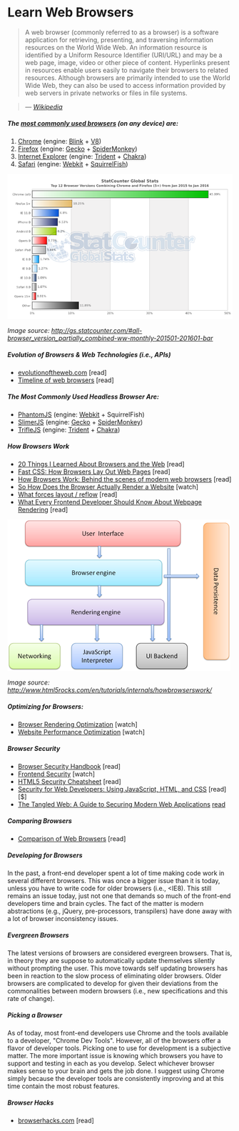 # Learn Web Browsers

> A web browser (commonly referred to as a browser) is a software application for retrieving, presenting, and traversing information resources on the World Wide Web. An information resource is identified by a Uniform Resource Identifier (URI/URL) and may be a web page, image, video or other piece of content. Hyperlinks present in resources enable users easily to navigate their browsers to related resources. Although browsers are primarily intended to use the World Wide Web, they can also be used to access information provided by web servers in private networks or files in file systems.

><cite>&#8212; [Wikipedia](https://en.wikipedia.org/wiki/Web_browser)</cite>


##### The [most commonly used browsers](http://www.sitepoint.com/browser-trends-april-2015-statcounter-vs-netmarketshare/) (on any device) are:

1. [Chrome](http://www.google.com/chrome/) (engine: [Blink](https://en.wikipedia.org/wiki/Blink_%28layout_engine%29) + [V8](https://en.wikipedia.org/wiki/V8_%28JavaScript_engine%29))
2. [Firefox](https://www.mozilla.org/en-US/firefox/new/) (engine: [Gecko](https://en.wikipedia.org/wiki/Gecko_%28software%29) + [SpiderMonkey](https://en.wikipedia.org/wiki/SpiderMonkey_%28software%29))
3. [Internet Explorer](http://windows.microsoft.com/en-us/internet-explorer/download-ie) (engine: [Trident](https://en.wikipedia.org/wiki/Trident_%28layout_engine%29) + [Chakra](https://en.wikipedia.org/wiki/Chakra_%28JScript_engine%29))
4. [Safari](https://www.apple.com/safari/) (engine: [Webkit](https://en.wikipedia.org/wiki/WebKit) + [SquirrelFish](https://trac.webkit.org/wiki/SquirrelFish))

![](../images/statcounter.png "http://gs.statcounter.com/#all-browser_version_partially_combined-ww-monthly-201501-201601-bar")

<cite>Image source: <a href="http://gs.statcounter.com/#all-browser_version_partially_combined-ww-monthly-201408-201508-bar">http://gs.statcounter.com/#all-browser_version_partially_combined-ww-monthly-201501-201601-bar</a></cite>

##### Evolution of Browsers & Web Technologies (i.e., APIs)

* [evolutionoftheweb.com](http://www.evolutionoftheweb.com/) [read]
* [Timeline of web browsers](https://en.wikipedia.org/wiki/Timeline_of_web_browsers) [read]

##### The Most Commonly Used Headless Browser Are:

* [PhantomJS](http://phantomjs.org/) (engine: [Webkit](https://en.wikipedia.org/wiki/WebKit) + SquirrelFish)
* [SlimerJS](http://slimerjs.org/) (engine: [Gecko](https://en.wikipedia.org/wiki/Gecko_%28software%29) + [SpiderMonkey](https://en.wikipedia.org/wiki/SpiderMonkey_%28software%29))
* [TrifleJS](http://triflejs.org/) (engine: [Trident](https://en.wikipedia.org/wiki/Trident_%28layout_engine%29) + [Chakra](https://en.wikipedia.org/wiki/Chakra_%28JScript_engine%29))

##### How Browsers Work

* [20 Things I Learned About Browsers and the Web](http://www.20thingsilearned.com/en-US/foreword/1) [read]
* [Fast CSS: How Browsers Lay Out Web Pages](http://dbaron.org/talks/2012-03-11-sxsw/master.xhtml) [read]
* [How Browsers Work: Behind the scenes of modern web browsers](http://www.html5rocks.com/en/tutorials/internals/howbrowserswork/) [read]
* [So How Does the Browser Actually Render a Website](https://www.youtube.com/watch?v=SmE4OwHztCc) [watch]
* [What forces layout / reflow](https://gist.github.com/paulirish/5d52fb081b3570c81e3a) [read]
* [What Every Frontend Developer Should Know About Webpage Rendering](http://frontendbabel.info/articles/webpage-rendering-101/) [read]

![](../images/browsers-work.png "http://www.html5rocks.com/en/tutorials/internals/howbrowserswork/")

<cite>Image source: <a href="http://www.html5rocks.com/en/tutorials/internals/howbrowserswork/">http://www.html5rocks.com/en/tutorials/internals/howbrowserswork/</a></cite>

##### Optimizing for Browsers:

* [Browser Rendering Optimization](https://www.udacity.com/course/browser-rendering-optimization--ud860) [watch]
* [Website Performance Optimization](https://www.udacity.com/course/website-performance-optimization--ud884) [watch]

##### Browser Security

* [Browser Security Handbook](https://code.google.com/p/browsersec/wiki/Main) [read]
* [Frontend Security](https://mikewest.org/2013/09/frontend-security-frontendconf-2013) [watch]
* [HTML5 Security Cheatsheet](https://html5sec.org/#javascript) [read]
* [Security for Web Developers: Using JavaScript, HTML, and CSS](http://www.amazon.com/Security-Web-Developers-Using-JavaScript/dp/1491928646/) [read][$]
* [The Tangled Web: A Guide to Securing Modern Web Applications](http://lcamtuf.coredump.cx/tangled/) [read]($)

##### Comparing Browsers

* [Comparison of Web Browsers](https://en.wikipedia.org/wiki/Comparison_of_web_browsers) [read]

##### Developing for Browsers

In the past, a front-end developer spent a lot of time making code work in several different browsers. This was once a bigger issue than it is today, unless you have to write code for older browsers (i.e., <IE8). This still remains an issue today, just not one that demands so much of the front-end developers time and brain cycles. The fact of the matter is modern abstractions (e.g., jQuery, pre-processors, transpilers) have done away with a lot of browser inconsistency issues.

##### Evergreen Browsers

The latest versions of browsers are considered evergreen browsers. That is, in theory they are suppose to automatically update themselves silently without prompting the user. This move towards self updating browsers has been in reaction to the slow process of eliminating older browsers. Older browsers  are complicated to develop for given their deviations from the commonalities between modern browsers (i.e., new specifications and this rate of change).

##### Picking a Browser

As of today, most front-end developers use Chrome and the tools available to a developer, "Chrome Dev Tools". However, all of the browsers offer a flavor of developer tools. Picking one to use for development is a subjective matter. The more important issue is knowing which browsers you have to support and testing in each as you develop. Select whichever browser makes sense to your brain and gets the job done. I suggest using Chrome simply because the developer tools are consistently improving and at this time contain the most robust features.

##### Browser Hacks

* [browserhacks.com](http://browserhacks.com/) [read]
























